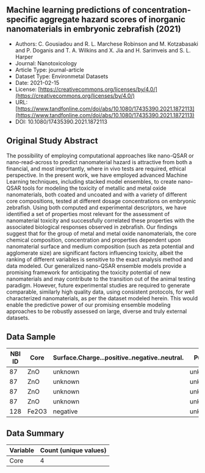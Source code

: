 <script type='text/javascript' src='https://d1bxh8uas1mnw7.cloudfront.net/assets/embed.js'></script>

<div style="float: right; width: 200px" class='altmetric-embed' data-badge-type='donut' data-condensed='true' data-badge-details='right' data-doi="10.1080/17435390.2021.1872113"></div>

## Machine learning predictions of concentration-specific aggregate hazard scores of inorganic nanomaterials in embryonic zebrafish (2021)

<script type="application/ld+json">
	{	
		"@context": {
			"bs": "https://bioschemas.org/",
			"schema": "https://schema.org/",
			"citation": "schema:citation",
			"name": "schema:name",
			"url": "schema:url",
			"variableMeasured": "schema:variableMeasured"
		},
		"variableMeasured": [
			{
				"@type": "schema:PropertyValue",
				"name": "MI-R1.3-ABSTRACT-BASIC-CHEMICAL_COMPOSITION"
			},
			{
				"@type": "schema:PropertyValue",
				"name": "MI-R1.3-ABSTRACT-PHYSCHEM-SURFACE_CHARGE"
			},
			{
				"@type": "schema:PropertyValue",
				"name": "MI-R1.3-ABSTRACT-BASIC-PURITY"
			},
			{
				"@type": "schema:PropertyValue",
				"name": "MI-R1.3-ABSTRACT-PHYSCHEM-SHAPE"
			},
			{
				"@type": "schema:PropertyValue",
				"name": "MI-R1.3-ABSTRACT-PHYSCHEM-ZETA_POTENTIAL"
			},
			{
				"@type": "schema:PropertyValue",
				"name": "MI-R1.3-ABSTRACT-PHYSCHEM-SIZE"
			},
			{
				"@type": "schema:PropertyValue",
				"name": "MI-R1.3-ABSTRACT-TOX-CONCENTRATION"
			},
			{
				"@type": "schema:PropertyValue",
				"name": "MI-R1.3-ABSTRACT-PHYSCHEM-SURFACE_AREA"
			}
		],
		"@type": "schema:Dataset",
		"name": "Machine learning predictions of concentration-specific aggregate hazard scores of inorganic nanomaterials in embryonic zebrafish",
		"url": "https://www.tandfonline.com/doi/abs/10.1080/17435390.2021.1872113",
		"citation": "https://doi.org/",
		"@id": "10.1080/17435390.2021.1872113",
		"http://purl.org/dc/terms/conformsTo": { "@type": "schema:CreativeWork", "@id": "https://bioschemas.org/profiles/Dataset/1.0-RELEASE" },
		"schema:license": "https://creativecommons.org/licenses/by/4.0/",
		"schema:creator": [
		  {
			"@type": "schema:Organization",
			"name": "RiskGONE"
		  }
		],
		"schema:datePublished": "2021-02-15"
	}
</script>

* Authors: C. Gousiadou and R. L. Marchese Robinson and M. Kotzabasaki and P. Doganis and T. A. Wilkins and X. Jia and H. Sarimveis and S. L. Harper
* Journal: Nanotoxicology
* Article Type: journal-article
* Dataset Type: Environmetal Datasets
* Date: 2021-02-15
* License: [https://creativecommons.org/licenses/by/4.0/](https://creativecommons.org/licenses/by/4.0/)
* URL: [https://www.tandfonline.com/doi/abs/10.1080/17435390.2021.1872113](https://www.tandfonline.com/doi/abs/10.1080/17435390.2021.1872113)
* DOI: 10.1080/17435390.2021.1872113


## Original Study Abstract

The possibility of employing computational approaches like nano-QSAR or nano-read-across to predict nanomaterial hazard is attractive from both a financial, and most importantly, where in vivo tests are required, ethical perspective. In the present work, we have employed advanced Machine Learning techniques, including stacked model ensembles, to create nano-QSAR tools for modeling the toxicity of metallic and metal oxide nanomaterials, both coated and uncoated and with a variety of different core compositions, tested at different dosage concentrations on embryonic zebrafish. Using both computed and experimental descriptors, we have identified a set of properties most relevant for the assessment of nanomaterial toxicity and successfully correlated these properties with the associated biological responses observed in zebrafish. Our findings suggest that for the group of metal and metal oxide nanomaterials, the core chemical composition, concentration and properties dependent upon nanomaterial surface and medium composition (such as zeta potential and agglomerate size) are significant factors influencing toxicity, albeit the ranking of different variables is sensitive to the exact analysis method and data modeled. Our generalized nano-QSAR ensemble models provide a promising framework for anticipating the toxicity potential of new nanomaterials and may contribute to the transition out of the animal testing paradigm. However, future experimental studies are required to generate comparable, similarly high quality data, using consistent protocols, for well characterized nanomaterials, as per the dataset modeled herein. This would enable the predictive power of our promising ensemble modeling approaches to be robustly assessed on large, diverse and truly external datasets.


## Data Sample

|NBI ID|Core|Surface.Charge...positive..negative..neutral.|Purity |Core.Shape|MW_FG|XlogP_FG|MW_Core|pseudomol  |MC      |Zeta.potential|Stable.Average.Agglomerate.Size.in.Media|Surface.Area..Core...Shell...Ligands...mm2..|Concentration..ppm.|Primary.Particle.Size..Avg...nm.|Core..Heavy.Atom.Count|Core..HBAcc|Pauling.metal.atom.electronegativity|FG..GAP..EV.|FG..McGowanVolume|FG..SMR|Weighted.EZ.METRIC|Additive.EZ.METRIC|FIELD24|
|------|----|---------------------------------------------|-------|----------|-----|--------|-------|-----------|--------|--------------|----------------------------------------|--------------------------------------------|-------------------|--------------------------------|----------------------|-----------|------------------------------------|------------|-----------------|-------|------------------|------------------|-------|
|87    |ZnO |unknown                                      |unknown|unknown   |NA   |NA      |81,4   |0,024570025|40,7    |NA            |NA                                      |NA                                          |2                  |NA                              |2                     |1          |1,65                                |NA          |NA               |NA     |0,17              |0,17              |       |
|87    |ZnO |unknown                                      |unknown|unknown   |NA   |NA      |81,4   |0,122850123|40,7    |NA            |NA                                      |NA                                          |10                 |NA                              |2                     |1          |1,65                                |NA          |NA               |NA     |0,12              |0,12              |       |
|87    |ZnO |unknown                                      |unknown|unknown   |NA   |NA      |81,4   |0,614250614|40,7    |NA            |NA                                      |NA                                          |50                 |NA                              |2                     |1          |1,65                                |NA          |NA               |NA     |0,25              |0,29              |       |
|87    |ZnO |unknown                                      |unknown|unknown   |NA   |NA      |81,4   |3,071253071|40,7    |NA            |NA                                      |NA                                          |250                |NA                              |2                     |1          |1,65                                |NA          |NA               |NA     |0,29              |0,29              |       |
|128   |Fe2O3|negative                                     |unknown|unknown   |NA   |NA      |159,69 |0,01252427 |4,669298|NA            |NA                                      |NA                                          |2                  |110                             |5                     |3          |1,83                                |NA          |NA               |NA     |0,2               |1,5               |       |


## Data Summary

| **Variable**                    | **Count (unique values)** |
| ------------------------------- | ------------------------- |
|Core |4 |